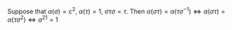 Suppose that $\alpha(\sigma)=c^2$, $\alpha(\tau)=1$, $\sigma\tau\sigma=\tau$. Then $\alpha(\sigma\tau)=\alpha(\tau\sigma^{-1})\iff \alpha(\sigma\tau)=\alpha(\tau\sigma^{2})\iff a^21=1$ 